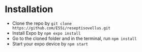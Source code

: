 # Installation
- Clone the repo by `git clone https://github.com/E55i/reseptisovellus.git`
- Install Expo by `npm expo install`
- Go to the cloned folder and in the terminal, run `npm install`
- Start your expo device by `npm start`